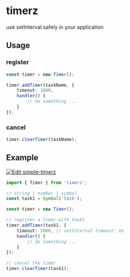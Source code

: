# timerz

use setInterval safely in your application

## Usage

### register
```typescript
const timer = new Timer();

timer.addTimer(taskName, { 
    timeout: 1000,
    handler() {
        // do something ...
    }
});
```

### cancel
```typescript
timer.clearTimer(taskName);
```

## Example
[![Edit simple-timerz](https://codesandbox.io/static/img/play-codesandbox.svg)](https://codesandbox.io/s/simple-timerz-b2p6ey?autoresize=1&codemirror=1&expanddevtools=1&fontsize=14&hidenavigation=1&module=%2Fsrc%2Findex.ts&moduleview=1&theme=dark)
```typescript
import { Timer } from 'timerz';

// string | number | symbol
const task1 = Symbol('task'); 

const timer = new Timer();

// register a timer with task1
timer.addTimer(task1, { 
    timeout: 1000, // setInterval timeout: ms
    handler() {
        // do something ...
    }
});

// cancel the timer
timer.clearTimer(task1);
````
